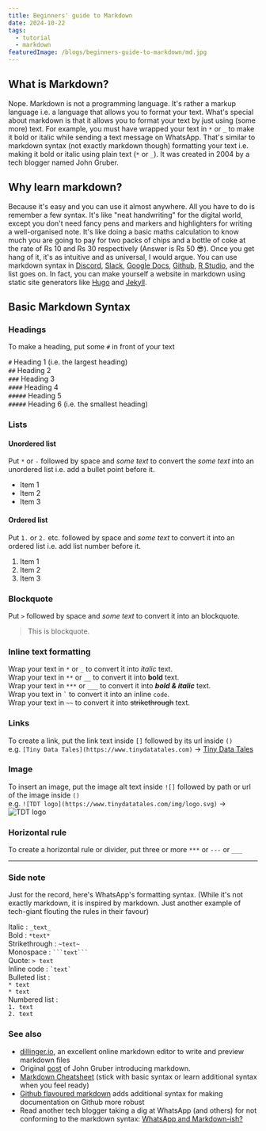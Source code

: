 ```yaml
---
title: Beginners' guide to Markdown
date: 2024-10-22
tags:
  - tutorial
  - markdown
featuredImage: /blogs/beginners-guide-to-markdown/md.jpg
---
```


## What is Markdown?
Nope. Markdown is not a programming language. It's rather a markup language i.e. a language that allows you to format your text. What's special about markdown is that it allows you to format your text by just using (some more) text.
For example, you must have wrapped your text in `*` or `_` to make it bold or italic while sending a text message on WhatsApp. That's similar to markdown syntax (not exactly markdown though) formatting your text i.e. making it bold or italic using plain text (`*` or `_`).
It was created in 2004 by a tech blogger named John Gruber.

## Why learn markdown?
Because it's easy and you can use it almost anywhere. All you have to do is remember a few syntax. It's like "neat handwriting" for the digital world, except you don't need fancy pens and markers and highlighters for writing a well-organised note.
It's like doing a basic maths calculation to know much you are going to pay for two packs of chips and a bottle of coke at the rate of Rs 10 and Rs 30 respectively (Answer is Rs 50 😎). Once you get hang of it, it's as intuitive and as universal, I would argue.
You can use markdown syntax in [Discord](https://discord.com/), [Slack](https://slack.com/), [Google Docs](https://docs.google.com/), [Github](github.com), [R Studio](https://posit.co/products/open-source/rstudio/), and the list goes on. In fact, you can make yourself a website in markdown using static site generators like [Hugo](https://gohugo.io/) and [Jekyll](https://jekyllrb.com/).

## Basic Markdown Syntax
### Headings
To make a heading, put some `#` in front of your text

`#` Heading 1 (i.e. the largest heading) <br>
`##` Heading 2 <br>
`###` Heading 3 <br>
`####` Heading 4 <br>
`#####` Heading 5 <br>
`#####` Heading 6 (i.e. the smallest heading)

### Lists
#### Unordered list
Put `*` or `-` followed by space and *some text* to convert the *some text* into an unordered list i.e. add a bullet point before it.
- Item 1
- Item 2
- Item 3

#### Ordered list
Put `1.` or `2.` etc. followed by space and *some text* to convert it into an ordered list i.e. add list number before it. 
1. Item 1
2. Item 2
3. Item 3

### Blockquote
Put `>` followed by space and *some text* to convert it into an blockquote.
> This is blockquote.

### Inline text formatting
Wrap your text in `*` or `_` to convert it into *italic* text. <br>
Wrap your text in `**` or `__` to convert it into **bold** text.  <br>
Wrap your text in `***` or `___` to convert it into ***bold & italic*** text. <br>
Wrap you text in `` ` `` to convert it into an inline `code`. <br>
Wrap your text in `~~` to convert it into ~~strikethrough~~ text.

### Links
To create a link, put the link text inside `[]` followed by its url inside `()` <br>
e.g. `[Tiny Data Tales](https://www.tinydatatales.com)` → [Tiny Data Tales](https://www.tinydatatales.com)

### Image
To insert an image, put the image alt text inside `![]` followed by path or url of the image inside `()` <br>
e.g. `![TDT logo](https://www.tinydatatales.com/img/logo.svg)` → ![TDT logo](https://www.tinydatatales.com/img/logo.svg)

### Horizontal rule
To create a horizontal rule or divider, put three or more `***` or `---` or `___`

----

### Side note
Just for the record, here's WhatsApp's formatting syntax. (While it's not exactly markdown, it is inspired by markdown. Just another example of tech-giant flouting the rules in their favour)

Italic : `_text_` <br>
Bold : `*text*` <br>
Strikethrough : `~text~` <br>
Monospace : `` ```text``` `` <br>
Quote: `> text` <br>
Inline code : `` `text` `` <br>
Bulleted list : <br>
`* text` <br>
`* text`  <br>
Numbered list : <br>
`1. text` <br>
`2. text` <br>


### See also
- [dillinger.io](https://dillinger.io/), an excellent online markdown editor to write and preview markdown files
- Original [post](https://daringfireball.net/projects/markdown/) of John Gruber introducing markdown. 
- [Markdown Cheatsheet](https://www.markdownguide.org/cheat-sheet/) (stick with basic syntax or learn additional syntax when you feel ready)
- [Github flavoured markdown](https://docs.github.com/en/get-started/writing-on-github/getting-started-with-writing-and-formatting-on-github/basic-writing-and-formatting-syntax) adds additional syntax for making documentation on Github more robust
- Read another tech blogger taking a dig at WhatsApp (and others) for not conforming to the markdown syntax: [WhatsApp and Markdown-ish?](https://blog.pesky.moe/posts/2023-09-18-markdown-chat/)
